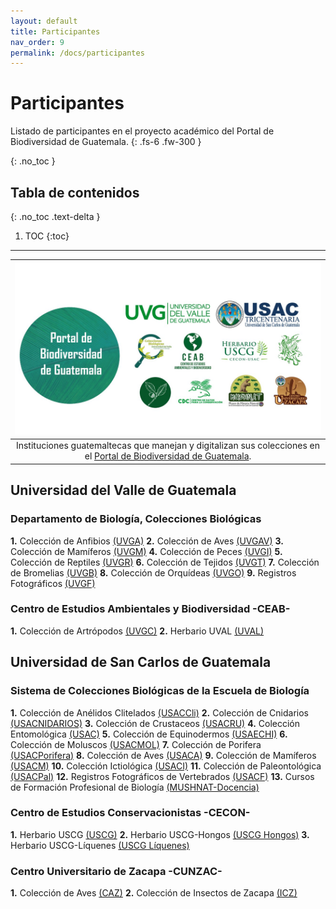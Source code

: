 ```yaml
---
layout: default
title: Participantes
nav_order: 9
permalink: /docs/participantes
---
```



# Participantes 

Listado de participantes en el proyecto académico del Portal de Biodiversidad de Guatemala.
{: .fs-6 .fw-300 }


{: .no_toc }

## Tabla de contenidos
{: .no_toc .text-delta }

1. TOC
{:toc}

---

| [<img src="https://github.com/GuatemalaPortal/guatemalaportal.github.io/blob/main/static/portal/Slide1.JPG?raw=true" alt="Participantes">](https://serv.biokic.asu.edu/ecdysis/collections/individual/index.php?occid=650093) | 
|:--:| 
|Instituciones guatemaltecas que manejan y digitalizan sus colecciones en el [Portal de Biodiversidad de Guatemala](https://biodiversidad.gt).|


## Universidad del Valle de Guatemala

### Departamento de Biología, Colecciones Biológicas 

**1.** Colección de Anfibios [(UVGA)](https://biodiversidad.gt/portal/collections/misc/collprofiles.php?collid=3)
**2.** Colección de Aves [(UVGAV)](https://biodiversidad.gt/portal/collections/misc/collprofiles.php?collid=2)
**3.** Colección de Mamíferos [(UVGM)](https://biodiversidad.gt/portal/collections/misc/collprofiles.php?collid=4) 
**4.** Colección de Peces [(UVGI)](https://biodiversidad.gt/portal/collections/misc/collprofiles.php?collid=5)
**5.** Colección de Reptiles [(UVGR)](https://biodiversidad.gt/portal/collections/misc/collprofiles.php?collid=6) 
**6.** Colección de Tejidos [(UVGT)](https://biodiversidad.gt/portal/collections/misc/collprofiles.php?collid=81) 
**7.** Colección de Bromelias [(UVGB)](https://biodiversidad.gt/portal/collections/misc/collprofiles.php?collid=104) 
**8.** Colección de Orquídeas [(UVGO)](https://biodiversidad.gt/portal/collections/misc/collprofiles.php?collid=22) 
**9.** Registros Fotográficos [(UVGF)](https://biodiversidad.gt/portal/collections/misc/collprofiles.php?collid=7) 

### Centro de Estudios Ambientales y Biodiversidad -CEAB-

**1.** Colección de Artrópodos [(UVGC)](https://biodiversidad.gt/portal/collections/misc/collprofiles.php?collid=16)
**2.** Herbario UVAL [(UVAL)](https://biodiversidad.gt/portal/collections/misc/collprofiles.php?collid=19)

## Universidad de San Carlos de Guatemala

### Sistema de Colecciones Biológicas de la Escuela de Biología

**1.** Colección de Anélidos Clitelados [(USACCli)](https://biodiversidad.gt/portal/collections/misc/collprofiles.php?collid=110)
**2.** Colección de Cnidarios [(USACNIDARIOS)](https://biodiversidad.gt/portal/collections/misc/collprofiles.php?collid=73)
**3.** Colección de Crustaceos [(USACRU)](https://biodiversidad.gt/portal/collections/misc/collprofiles.php?collid=72)
**4.** Colección Entomológica [(USAC)](https://biodiversidad.gt/portal/collections/misc/collprofiles.php?collid=17)
**5.** Colección de Equinodermos [(USAECHI)](https://biodiversidad.gt/portal/collections/misc/collprofiles.php?collid=74)
**6.** Colección de Moluscos [(USACMOL)](https://biodiversidad.gt/portal/collections/misc/collprofiles.php?collid=26)
**7.** Colección de Porifera [(USACPorifera)](https://biodiversidad.gt/portal/collections/misc/collprofiles.php?collid=75)
**8.** Colección de Aves [(USACA)](https://biodiversidad.gt/portal/collections/misc/collprofiles.php?collid=9)
**9.** Colección de Mamíferos [(USACM)](https://biodiversidad.gt/portal/collections/misc/collprofiles.php?collid=1) 
**10.** Colección Ictiológica [(USACI)](https://biodiversidad.gt/portal/collections/misc/collprofiles.php?collid=10)
**11.** Colección de Paleontológica [(USACPal)](https://biodiversidad.gt/portal/collections/misc/collprofiles.php?collid=50)
**12.** Registros Fotográficos de Vertebrados [(USACF)](https://biodiversidad.gt/portal/collections/misc/collprofiles.php?collid=8)
**13.** Cursos de Formación Profesional de Biología [(MUSHNAT-Docencia)](https://biodiversidad.gt/portal/collections/misc/collprofiles.php?collid=96)
 
### Centro de Estudios Conservacionistas -CECON-

**1.** Herbario USCG [(USCG)](https://biodiversidad.gt/portal/collections/misc/collprofiles.php?collid=21)
**2.** Herbario USCG-Hongos [(USCG Hongos)](https://biodiversidad.gt/portal/collections/misc/collprofiles.php?collid=69)
**3.** Herbario USCG-Líquenes [(USCG Líquenes)](https://biodiversidad.gt/portal/collections/misc/collprofiles.php?collid=91)

### Centro Universitario de Zacapa -CUNZAC-

**1.** Colección de Aves [(CAZ)](https://biodiversidad.gt/portal/collections/misc/collprofiles.php?collid=49)
**2.** Colección de Insectos de Zacapa [(ICZ)](https://biodiversidad.gt/portal/collections/misc/collprofiles.php?collid=43)

